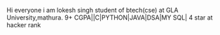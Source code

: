 Hi everyone 
i am lokesh singh
student of btech(cse) at GLA University,mathura.
9+ CGPA||C|PYTHON|JAVA|DSA|MY SQL|
4 star at hacker rank
